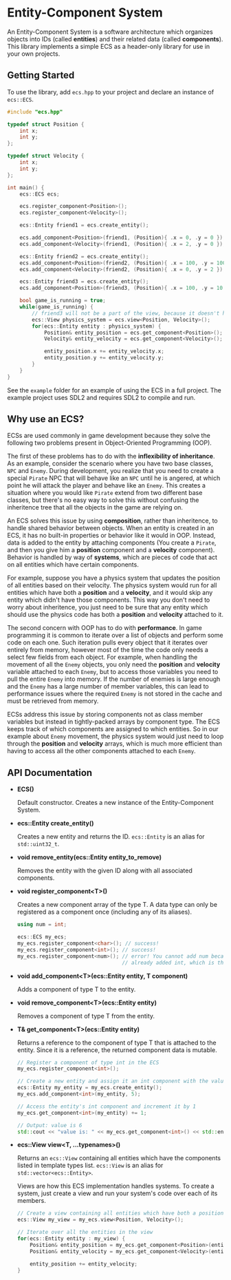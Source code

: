 
# Entity-Component System
An Entity-Component System is a software architecture which organizes objects into IDs (called **entities**) and their related data (called **components**). This library implements a simple ECS as a header-only library for use in your own projects.


## Getting Started
To use the library, add `ecs.hpp` to your project and declare an instance of `ecs::ECS`.

``` c++
#include "ecs.hpp"

typedef struct Position {
    int x;
    int y;
};

typedef struct Velocity {
    int x;
    int y;
};

int main() {
    ecs::ECS ecs;

    ecs.register_component<Position>();
    ecs.register_component<Velocity>();

    ecs::Entity friend1 = ecs.create_entity();

    ecs.add_component<Position>(friend1, (Position){ .x = 0, .y = 0 });
    ecs.add_component<Velocity>(friend1, (Position){ .x = 2, .y = 0 });

    ecs::Entity friend2 = ecs.create_entity();
    ecs.add_component<Position>(friend2, (Position){ .x = 100, .y = 100 });
    ecs.add_component<Velocity>(friend2, (Position){ .x = 0, .y = 2 });

    ecs::Entity friend3 = ecs.create_entity();
    ecs.add_component<Position>(friend3, (Position){ .x = 100, .y = 10 });

    bool game_is_running = true;
    while(game_is_running) {
        // friend3 will not be a part of the view, because it doesn't have a Velocity
        ecs::View physics_system = ecs.view<Position, Velocity>();
        for(ecs::Entity entity : physics_system) {
            Position& entity_position = ecs.get_component<Position>();
            Velocity& entity_velocity = ecs.get_component<Velocity>();

            entity_position.x += entity_velocity.x;
            entity_position.y += entity_velocity.y;
        }
    }
}
```
See the `example` folder for an example of using the ECS in a full project. The example project uses SDL2 and requires SDL2 to compile and run.

## Why use an ECS?

ECSs are used commonly in game development because they solve the following two problems present in Object-Oriented Programming (OOP).

The first of these problems has to do with the **inflexibility of inheritance**. As an example, consider the scenario where you have two base classes, `NPC` and `Enemy`. During development, you realize that you need to create a special `Pirate` NPC that will behave like an `NPC` until he is angered, at which point he will attack the player and behave like an `Enemy`. This creates a situation where you would like `Pirate` extend from two different base classes, but there's no easy way to solve this without confusing the inheritence tree that all the objects in the game are relying on.

An ECS solves this issue by using **composition**, rather than inheritence, to handle shared behavior between objects. When an entity is created in an ECS, it has no built-in properties or behavior like it would in OOP. Instead, data is added to the entity by attaching components (You create a `Pirate`, and then you give him a **position** component and a **velocity** component). Behavior is handled by way of **systems**, which are pieces of code that act on all entities which have certain components.

For example, suppose you have a physics system that updates the position of all entities based on their velocity. The physics system would run for all entities which have both a **position** and a **velocity**, and it would skip any entity which didn't have those components. This way you don't need to worry about inheritence, you just need to be sure that any entity which should use the physics code has both a **position** and **velocity** attached to it.

The second concern with OOP has to do with **performance**. In game programming it is common to iterate over a list of objects and perform some code on each one. Such iteration pulls every object that it iterates over entirely from memory, however most of the time the code only needs a select few fields from each object. For example, when handling the movement of all the `Enemy` objects, you only need the **position** and **velocity** variable attached to each `Enemy`, but to access those variables you need to pull the entire `Enemy` into memory. If the number of enemies is large enough and the `Enemy` has a large number of member variables, this can lead to performance issues where the required `Enemy` is not stored in the cache and must be retrieved from memory.

ECSs address this issue by storing components not as class member variables but instead in tightly-packed arrays by component type. The ECS keeps track of which components are assigned to which entities. So in our example about `Enemy` movement, the physics system would just need to loop through the **position** and **velocity** arrays, which is much more efficient than having to access all the other components attached to each `Enemy`.

## API Documentation

- **ECS()**

    Default constructor. Creates a new instance of the Entity-Component System.

- **ecs::Entity create_entity()**

    Creates a new entity and returns the ID. `ecs::Entity` is an alias for `std::uint32_t`.

- **void remove_entity(ecs::Entity entity_to_remove)**

    Removes the entity with the given ID along with all associated components.

- **void register_component\<T>()**

    Creates a new component array of the type T. A data type can only be registered as a component once (including any of its aliases).
    ``` c++
    using num = int;

    ecs::ECS my_ecs;
    my_ecs.register_component<char>(); // success!
    my_ecs.register_component<int>(); // success!
    my_ecs.register_component<num>(); // error! You cannot add num because you have
                                      // already added int, which is the same type!
    ```

- **void add_component\<T>(ecs::Entity entity, T component)**

    Adds a component of type T to the entity.

- **void remove_component\<T>(ecs::Entity entity)**

    Removes a component of type T from the entity.

- **T& get_component\<T>(ecs::Entity entity)**

    Returns a reference to the component of type T that is attached to the entity. Since it is a reference, the returned component data is mutable.
    ``` c++
    // Register a component of type int in the ECS
    my_ecs.register_component<int>();

    // Create a new entity and assign it an int component with the value 5
    ecs::Entity my_entity = my_ecs.create_entity();
    my_ecs.add_component<int>(my_entity, 5);

    // Access the entity's int component and increment it by 1
    my_ecs.get_component<int>(my_entity) += 1;

    // Output: value is 6
    std::cout << "value is: " << my_ecs.get_component<int>() << std::endl;
    ```

- **ecs::View view<T, ...typenames>()**

    Returns an `ecs::View` containing all entities which have the components listed in template types list. `ecs::View` is an alias for `std::vector<ecs::Entity>`.
    
    Views are how this ECS implementation handles systems. To create a system, just create a view and run your system's code over each of its members.
    ``` c++
    // Create a view containing all entities which have both a position and a velocity
    ecs::View my_view = my_ecs.view<Position, Velocity>();

    // Iterate over all the entities in the view
    for(ecs::Entity entity : my_view) {
        Position& entity_position = my_ecs.get_component<Position>(entity);
        Position& entity_velocity = my_ecs.get_component<Velocity>(entity);

        entity_position += entity_velocity;
    }
    ```
